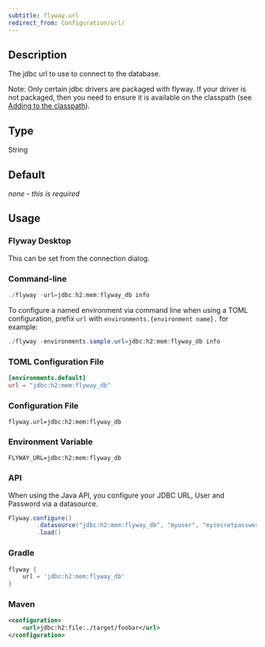 ```yaml
---
subtitle: flyway.url
redirect_from: Configuration/url/
---
```


## Description

The jdbc url to use to connect to the database.

Note: Only certain jdbc drivers are packaged with flyway.
If your driver is not packaged, then you need to ensure it is available on the classpath (see [Adding to the classpath](<Usage/Adding to the classpath>)).

## Type

String

## Default

<i>none - this is required</i>

## Usage

### Flyway Desktop

This can be set from the connection dialog.

### Command-line

```powershell
./flyway -url=jdbc:h2:mem:flyway_db info
```

To configure a named environment via command line when using a TOML configuration, prefix `url` with
`environments.{environment name}.` for example:

```powershell
./flyway -environments.sample.url=jdbc:h2:mem:flyway_db info
```

### TOML Configuration File

```toml
[environments.default]
url = "jdbc:h2:mem:flyway_db"
```

### Configuration File

```properties
flyway.url=jdbc:h2:mem:flyway_db
```

### Environment Variable

```properties
FLYWAY_URL=jdbc:h2:mem:flyway_db
```

### API

When using the Java API, you configure your JDBC URL, User and Password via a datasource.

```java
Flyway.configure()
        .datasource("jdbc:h2:mem:flyway_db", "myuser", "mysecretpassword")
        .load()
```

### Gradle

```groovy
flyway {
    url = 'jdbc:h2:mem:flyway_db'
}
```

### Maven

```xml
<configuration>
    <url>jdbc:h2:file:./target/foobar</url>
</configuration>
```
